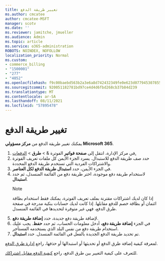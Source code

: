 ```yaml
---
title: تغيير طريقة الدفع
ms.author: cmcatee
author: cmcatee-MSFT
manager: scotv
ms.date: ''
ms.reviewer: jamitche, jmueller
ms.audience: Admin
ms.topic: article
ms.service: o365-administration
ROBOTS: NOINDEX, NOFOLLOW
localization_priority: Normal
ms.custom:
- commerce_billing
- "1500001"
- "277"
- "4852"
ms.openlocfilehash: f9c00baebd563b2a3e6a8d742432349fe0e623d07794530785591daf1a9bd9ca
ms.sourcegitcommit: 920051182781bd97ce4d4d6fbd268cb37b84d239
ms.translationtype: MT
ms.contentlocale: ar-SA
ms.lasthandoff: 08/11/2021
ms.locfileid: "57895478"
---
```

# <a name="change-payment-method"></a>تغيير طريقة الدفع

يمكنك تغيير طريقة الدفع من **مركز مسؤولي Microsoft 365**.
  
1. في مركز الإدارة، انتقل إلى **صفحة فواتير** الفوترة &  >  **طرق**  >  [الدفعات.](https://go.microsoft.com/fwlink/p/?linkid=2018806)
2. حدد صف طريقة الدفع للاستبدال. يسرد الجزء الأيمن كل ملفات تعريف الفوترة والاشتراكات الفردية التي تستخدم طريقة الدفع المحددة.
3. في الجزء الأيمن، حدد **استبدال طريقة الدفع لكل العناصر**.
4. لاستخدام طريقة دفع موجودة، اختر طريقة دفع من القائمة المنسدل، ثم حدد **استبدال**.
    > [!NOTE]
    > إذا كان لديك اشتراكات مقترنة بملف تعريف الفوترة، يمكنك فقط استخدام بطاقة ائتمان أو بطاقة خصم للدفع مقابلها. إذا كانت لديك حسابات  بنكية مدرجة في صفحة طرق الدفع، فهي غير متوفرة لتحديدها في القائمة المنسدل.
5. لإضافة طريقة دفع جديدة، حدد **إضافة طريقة دفع**.
6. في الجزء **إضافة طريقة دفع،** أدخل معلومات الحساب، ثم حدد **حفظ**. يجب عليك استخدام طريقة دفع من نفس البلد الذي يستخدمه المستأجر.
7. تم تحديد طريقة الدفع الجديدة بالفعل في القائمة المنسدل. حدد **استبدال**.

لمعرفة كيفية إضافة طرق الدفع أو تحديثها أو استبدالها أو حذفها، راجع [إدارة طرق الدفع](https://docs.microsoft.com/microsoft-365/commerce/billing-and-payments/manage-payment-methods).

للتعرف على كيفية التغيير بين طرق الدفع، راجع [كيفية الدفع مقابل اشتراكك](https://docs.microsoft.com/microsoft-365/commerce/billing-and-payments/pay-for-your-subscription).